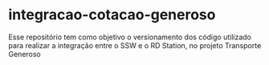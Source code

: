 # integracao-cotacao-generoso
Esse repositório tem como objetivo o versionamento dos código utilizado para realizar a integração entre o SSW e o RD Station, no projeto Transporte Generoso
